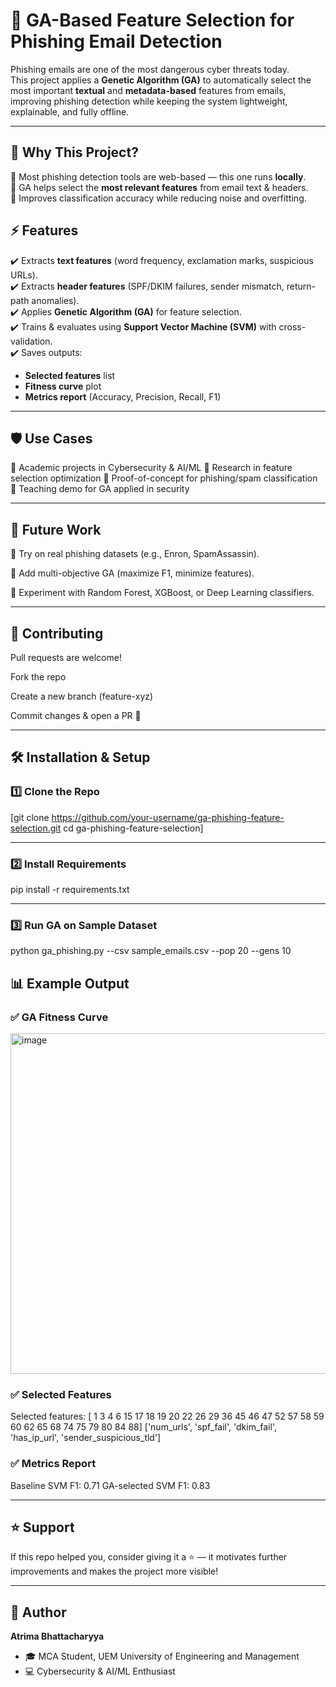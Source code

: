 # 🧬 GA-Based Feature Selection for Phishing Email Detection  

Phishing emails are one of the most dangerous cyber threats today.  
This project applies a **Genetic Algorithm (GA)** to automatically select the most important **textual** and **metadata-based** features from emails, improving phishing detection while keeping the system lightweight, explainable, and fully offline.  

---

## 🚀 Why This Project?  
🔹 Most phishing detection tools are web-based — this one runs **locally**.  
🔹 GA helps select the **most relevant features** from email text & headers.  
🔹 Improves classification accuracy while reducing noise and overfitting.  


## ⚡ Features  
✔️ Extracts **text features** (word frequency, exclamation marks, suspicious URLs).  
✔️ Extracts **header features** (SPF/DKIM failures, sender mismatch, return-path anomalies).  
✔️ Applies **Genetic Algorithm (GA)** for feature selection.  
✔️ Trains & evaluates using **Support Vector Machine (SVM)** with cross-validation.  
✔️ Saves outputs:  
   - **Selected features** list  
   - **Fitness curve** plot  
   - **Metrics report** (Accuracy, Precision, Recall, F1)  

---
## 🛡️ Use Cases

🔹 Academic projects in Cybersecurity & AI/ML
🔹 Research in feature selection optimization
🔹 Proof-of-concept for phishing/spam classification
🔹 Teaching demo for GA applied in security

---

## 🔮 Future Work

📌 Try on real phishing datasets (e.g., Enron, SpamAssassin).

📌 Add multi-objective GA (maximize F1, minimize features).

📌 Experiment with Random Forest, XGBoost, or Deep Learning classifiers.

---

## 🤝 Contributing

Pull requests are welcome!

Fork the repo

Create a new branch (feature-xyz)

Commit changes & open a PR 🚀

---

## 🛠️ Installation & Setup  

### 1️⃣ Clone the Repo

[git clone https://github.com/your-username/ga-phishing-feature-selection.git
cd ga-phishing-feature-selection]

---

### 2️⃣ Install Requirements

pip install -r requirements.txt

---

### 3️⃣ Run GA on Sample Dataset

python ga_phishing.py --csv sample_emails.csv --pop 20 --gens 10


## 📊 Example Output

### ✅ GA Fitness Curve

<img width="634" height="545" alt="image" src="https://github.com/user-attachments/assets/aa07fc44-14b3-461c-85c2-da35f1d66535" />


### ✅ Selected Features

Selected features: [ 1  3  4  6 15 17 18 19 20 22 26 29 36 45 46 47 52 57 58 59 60 62 65 68
 74 75 79 80 84 88]
['num_urls', 'spf_fail', 'dkim_fail', 'has_ip_url', 'sender_suspicious_tld']


### ✅ Metrics Report

Baseline SVM F1: 0.71
GA-selected SVM F1: 0.83

---

## ⭐ Support

If this repo helped you, consider giving it a ⭐ — it motivates further improvements and makes the project more visible!

---
## 📢 Author  

**Atrima Bhattacharyya**  
- 🎓 MCA Student, UEM University of Engineering and Management  
- 💻 Cybersecurity & AI/ML Enthusiast  

